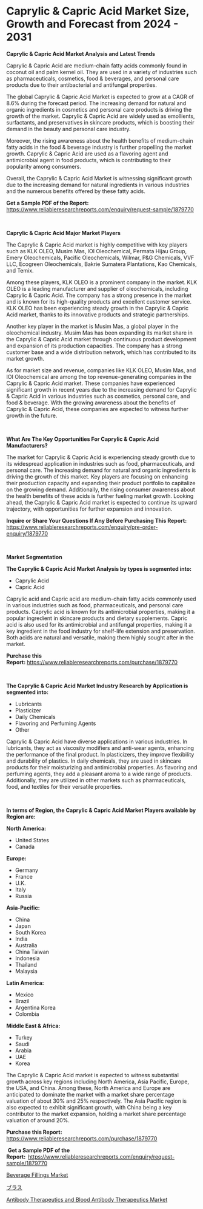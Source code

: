 <p><h1>Caprylic & Capric Acid Market Size, Growth and Forecast from 2024 - 2031</h1></p><p><strong>Caprylic & Capric Acid Market Analysis and Latest Trends</strong></p>
<p><p>Caprylic & Capric Acid are medium-chain fatty acids commonly found in coconut oil and palm kernel oil. They are used in a variety of industries such as pharmaceuticals, cosmetics, food & beverages, and personal care products due to their antibacterial and antifungal properties.</p><p>The global Caprylic & Capric Acid Market is expected to grow at a CAGR of 8.6% during the forecast period. The increasing demand for natural and organic ingredients in cosmetics and personal care products is driving the growth of the market. Caprylic & Capric Acid are widely used as emollients, surfactants, and preservatives in skincare products, which is boosting their demand in the beauty and personal care industry.</p><p>Moreover, the rising awareness about the health benefits of medium-chain fatty acids in the food & beverage industry is further propelling the market growth. Caprylic & Capric Acid are used as a flavoring agent and antimicrobial agent in food products, which is contributing to their popularity among consumers.</p><p>Overall, the Caprylic & Capric Acid Market is witnessing significant growth due to the increasing demand for natural ingredients in various industries and the numerous benefits offered by these fatty acids.</p></p>
<p><strong>Get a Sample PDF of the Report:&nbsp;</strong> <a href="https://www.reliableresearchreports.com/enquiry/request-sample/1879770">https://www.reliableresearchreports.com/enquiry/request-sample/1879770</a></p>
<p>&nbsp;</p>
<p><strong>Caprylic & Capric Acid Major Market Players</strong></p>
<p><p>The Caprylic & Capric Acid market is highly competitive with key players such as KLK OLEO, Musim Mas, IOI Oleochemical, Permata Hijau Group, Emery Oleochemicals, Pacific Oleochemicals, Wilmar, P&G Chemicals, VVF LLC, Ecogreen Oleochemicals, Bakrie Sumatera Plantations, Kao Chemicals, and Temix. </p><p>Among these players, KLK OLEO is a prominent company in the market. KLK OLEO is a leading manufacturer and supplier of oleochemicals, including Caprylic & Capric Acid. The company has a strong presence in the market and is known for its high-quality products and excellent customer service. KLK OLEO has been experiencing steady growth in the Caprylic & Capric Acid market, thanks to its innovative products and strategic partnerships.</p><p>Another key player in the market is Musim Mas, a global player in the oleochemical industry. Musim Mas has been expanding its market share in the Caprylic & Capric Acid market through continuous product development and expansion of its production capacities. The company has a strong customer base and a wide distribution network, which has contributed to its market growth.</p><p>As for market size and revenue, companies like KLK OLEO, Musim Mas, and IOI Oleochemical are among the top revenue-generating companies in the Caprylic & Capric Acid market. These companies have experienced significant growth in recent years due to the increasing demand for Caprylic & Capric Acid in various industries such as cosmetics, personal care, and food & beverage. With the growing awareness about the benefits of Caprylic & Capric Acid, these companies are expected to witness further growth in the future.</p></p>
<p>&nbsp;</p>
<p><strong>What Are The Key Opportunities For Caprylic & Capric Acid Manufacturers?</strong></p>
<p><p>The market for Caprylic & Capric Acid is experiencing steady growth due to its widespread application in industries such as food, pharmaceuticals, and personal care. The increasing demand for natural and organic ingredients is driving the growth of this market. Key players are focusing on enhancing their production capacity and expanding their product portfolio to capitalize on the growing demand. Additionally, the rising consumer awareness about the health benefits of these acids is further fueling market growth. Looking ahead, the Caprylic & Capric Acid market is expected to continue its upward trajectory, with opportunities for further expansion and innovation.</p></p>
<p><strong>Inquire or Share Your Questions If Any Before Purchasing This Report:</strong> <a href="https://www.reliableresearchreports.com/enquiry/pre-order-enquiry/1879770">https://www.reliableresearchreports.com/enquiry/pre-order-enquiry/1879770</a></p>
<p>&nbsp;</p>
<p><strong>Market Segmentation</strong></p>
<p><strong>The Caprylic & Capric Acid Market Analysis by types is segmented into:</strong></p>
<p><ul><li>Caprylic Acid</li><li>Capric Acid</li></ul></p>
<p><p>Caprylic acid and Capric acid are medium-chain fatty acids commonly used in various industries such as food, pharmaceuticals, and personal care products. Caprylic acid is known for its antimicrobial properties, making it a popular ingredient in skincare products and dietary supplements. Capric acid is also used for its antimicrobial and antifungal properties, making it a key ingredient in the food industry for shelf-life extension and preservation. Both acids are natural and versatile, making them highly sought after in the market.</p></p>
<p><strong>Purchase this Report:&nbsp;</strong><a href="https://www.reliableresearchreports.com/purchase/1879770">https://www.reliableresearchreports.com/purchase/1879770</a></p>
<p>&nbsp;</p>
<p><strong>The Caprylic & Capric Acid Market Industry Research by Application is segmented into:</strong></p>
<p><ul><li>Lubricants</li><li>Plasticizer</li><li>Daily Chemicals</li><li>Flavoring and Perfuming Agents</li><li>Other</li></ul></p>
<p><p>Caprylic & Capric Acid have diverse applications in various industries. In lubricants, they act as viscosity modifiers and anti-wear agents, enhancing the performance of the final product. In plasticizers, they improve flexibility and durability of plastics. In daily chemicals, they are used in skincare products for their moisturizing and antimicrobial properties. As flavoring and perfuming agents, they add a pleasant aroma to a wide range of products. Additionally, they are utilized in other markets such as pharmaceuticals, food, and textiles for their versatile properties.</p></p>
<p>&nbsp;</p>
<p><strong>In terms of Region, the Caprylic & Capric Acid Market Players available by Region are:</strong></p>
<p>
    <p> <strong> North America: </strong>
        <ul>
            <li>United States</li>
            <li>Canada</li>
        </ul>
        </p> 
    <p> <strong> Europe: </strong>
        <ul>
            <li>Germany</li>
            <li>France</li>
            <li>U.K.</li>
            <li>Italy</li>
            <li>Russia</li>
        </ul>
        </p> 
    <p> <strong> Asia-Pacific: </strong>
        <ul>
            <li>China</li>
            <li>Japan</li>
            <li>South Korea</li>
            <li>India</li>
            <li>Australia</li>
            <li>China Taiwan</li>
            <li>Indonesia</li>
            <li>Thailand</li>
            <li>Malaysia</li>
        </ul>
        </p> 
    <p> <strong> Latin America: </strong>
        <ul>
            <li>Mexico</li>
            <li>Brazil</li>
            <li>Argentina Korea</li>
            <li>Colombia</li>
        </ul>
        </p> 
    <p> <strong> Middle East & Africa: </strong>
        <ul>
            <li>Turkey</li>
            <li>Saudi</li>
            <li>Arabia</li>
            <li>UAE</li>
            <li>Korea</li>
        </ul>
    </p>
    </p>
<p><p>The Caprylic & Capric Acid market is expected to witness substantial growth across key regions including North America, Asia Pacific, Europe, the USA, and China. Among these, North America and Europe are anticipated to dominate the market with a market share percentage valuation of about 30% and 25% respectively. The Asia Pacific region is also expected to exhibit significant growth, with China being a key contributor to the market expansion, holding a market share percentage valuation of around 20%.</p></p>
<p><strong>Purchase this Report: </strong><a href="https://www.reliableresearchreports.com/purchase/1879770">https://www.reliableresearchreports.com/purchase/1879770</a></p>
<p>&nbsp;<strong>Get a Sample PDF of the Report:&nbsp;&nbsp;</strong><a href="https://www.reliableresearchreports.com/enquiry/request-sample/1879770">https://www.reliableresearchreports.com/enquiry/request-sample/1879770</a></p>
<p><strong></strong></p>
<p><p><a href="https://view.publitas.com/reportprime-1/beverage-fillings-market-size-growth-and-forecast-from-2024-2031/">Beverage Fillings Market</a></p><p><a href="https://github.com/zekaoe592392/Market-Research-Report-List-1/blob/main/50663631788.md">ブラス</a></p><p><a href="https://boundless-drawbridge-702.notion.site/Antibody-Therapeutics-and-Blood-Antibody-Therapeutics-Market-Size-and-Growth-Market-Segmentation-R-e8b0db14d6d347c9b661e33704097b02">Antibody Therapeutics and Blood Antibody Therapeutics Market</a></p></p>